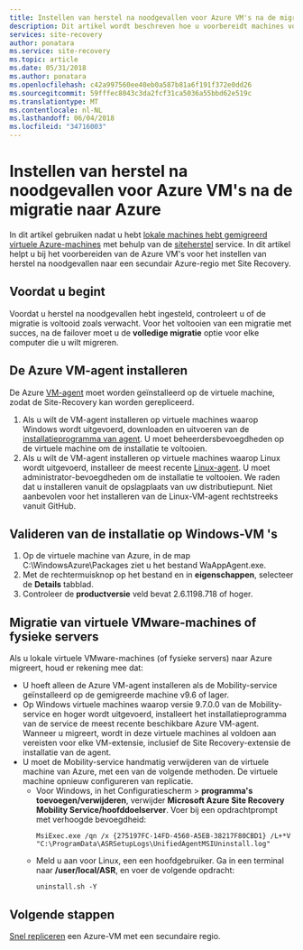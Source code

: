 ```yaml
---
title: Instellen van herstel na noodgevallen voor Azure VM's na de migratie naar Azure met Azure Site Recovery | Microsoft Docs
description: Dit artikel wordt beschreven hoe u voorbereidt machines voor het instellen van herstel na noodgevallen tussen Azure-regio's na de migratie naar Azure met Azure Site Recovery.
services: site-recovery
author: ponatara
ms.service: site-recovery
ms.topic: article
ms.date: 05/31/2018
ms.author: ponatara
ms.openlocfilehash: c42a997560ee40eb0a587b81a6f191f372e0dd26
ms.sourcegitcommit: 59fffec8043c3da2fcf31ca5036a55bbd62e519c
ms.translationtype: MT
ms.contentlocale: nl-NL
ms.lasthandoff: 06/04/2018
ms.locfileid: "34716003"
---
```

# <a name="set-up-disaster-recovery-for-azure-vms-after-migration-to-azure"></a>Instellen van herstel na noodgevallen voor Azure VM's na de migratie naar Azure 


In dit artikel gebruiken nadat u hebt [lokale machines hebt gemigreerd virtuele Azure-machines](tutorial-migrate-on-premises-to-azure.md) met behulp van de [siteherstel](site-recovery-overview.md) service. In dit artikel helpt u bij het voorbereiden van de Azure VM's voor het instellen van herstel na noodgevallen naar een secundair Azure-regio met Site Recovery.



## <a name="before-you-start"></a>Voordat u begint

Voordat u herstel na noodgevallen hebt ingesteld, controleert u of de migratie is voltooid zoals verwacht. Voor het voltooien van een migratie met succes, na de failover moet u de **volledige migratie** optie voor elke computer die u wilt migreren. 



## <a name="install-the-azure-vm-agent"></a>De Azure VM-agent installeren

De Azure [VM-agent](../virtual-machines/extensions/agent-windows.md) moet worden geïnstalleerd op de virtuele machine, zodat de Site-Recovery kan worden gerepliceerd.


1. Als u wilt de VM-agent installeren op virtuele machines waarop Windows wordt uitgevoerd, downloaden en uitvoeren van de [installatieprogramma van agent](http://go.microsoft.com/fwlink/?LinkID=394789&clcid=0x409). U moet beheerdersbevoegdheden op de virtuele machine om de installatie te voltooien.
2. Als u wilt de VM-agent installeren op virtuele machines waarop Linux wordt uitgevoerd, installeer de meest recente [Linux-agent](../virtual-machines/extensions/agent-linux.md). U moet administrator-bevoegdheden om de installatie te voltooien. We raden dat u installeren vanuit de opslagplaats van uw distributiepunt. Niet aanbevolen voor het installeren van de Linux-VM-agent rechtstreeks vanuit GitHub. 


## <a name="validate-the-installation-on-windows-vms"></a>Valideren van de installatie op Windows-VM 's

1. Op de virtuele machine van Azure, in de map C:\WindowsAzure\Packages ziet u het bestand WaAppAgent.exe.
2. Met de rechtermuisknop op het bestand en in **eigenschappen**, selecteer de **Details** tabblad.
3. Controleer de **productversie** veld bevat 2.6.1198.718 of hoger.



## <a name="migration-from-vmware-vms-or-physical-servers"></a>Migratie van virtuele VMware-machines of fysieke servers

Als u lokale virtuele VMware-machines (of fysieke servers) naar Azure migreert, houd er rekening mee dat:

- U hoeft alleen de Azure VM-agent installeren als de Mobility-service geïnstalleerd op de gemigreerde machine v9.6 of lager.
- Op Windows virtuele machines waarop versie 9.7.0.0 van de Mobility-service en hoger wordt uitgevoerd, installeert het installatieprogramma van de service de meest recente beschikbare Azure VM-agent. Wanneer u migreert, wordt in deze virtuele machines al voldoen aan vereisten voor elke VM-extensie, inclusief de Site Recovery-extensie de installatie van de agent.
- U moet de Mobility-service handmatig verwijderen van de virtuele machine van Azure, met een van de volgende methoden. De virtuele machine opnieuw configureren van replicatie.
    - Voor Windows, in het Configuratiescherm > **programma's toevoegen/verwijderen**, verwijder **Microsoft Azure Site Recovery Mobility Service/hoofddoelserver**. Voer bij een opdrachtprompt met verhoogde bevoegdheid:
        ```
        MsiExec.exe /qn /x {275197FC-14FD-4560-A5EB-38217F80CBD1} /L+*V "C:\ProgramData\ASRSetupLogs\UnifiedAgentMSIUninstall.log"
        ```
    - Meld u aan voor Linux, een een hoofdgebruiker. Ga in een terminal naar **/user/local/ASR**, en voer de volgende opdracht:
        ```
        uninstall.sh -Y
        ```


## <a name="next-steps"></a>Volgende stappen

[Snel repliceren](azure-to-azure-quickstart.md) een Azure-VM met een secundaire regio.
